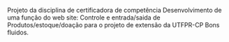 Projeto da disciplina de certificadora de competência Desenvolvimento de uma função do web site: Controle e entrada/saida de Produtos/estoque/doação para o projeto de extensão da UTFPR-CP Bons fluidos.
